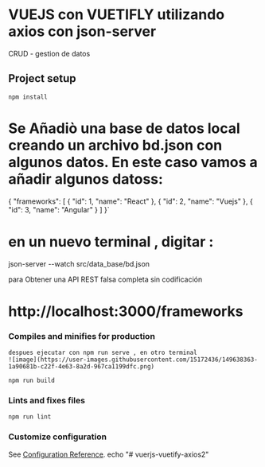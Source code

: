 # VUEJS con  VUETIFLY utilizando axios con json-server
 CRUD - gestion de datos

## Project setup
```
npm install
```
# Se Añadiò  una base de datos local creando un archivo bd.json con algunos datos. En este caso vamos a añadir algunos datoss:

{
    "frameworks": [
      {
        "id": 1,
        "name": "React"
      },
      {
        "id": 2,
        "name": "Vuejs"
      },
      {
        "id": 3,
        "name": "Angular"
      }
    ]
  }`
  
  
# en un nuevo terminal , digitar :
json-server --watch src/data_base/bd.json

para Obtener una API REST falsa completa sin codificación 
# http://localhost:3000/frameworks
### Compiles and minifies for production
```
despues ejecutar con npm run serve , en otro terminal
![image](https://user-images.githubusercontent.com/15172436/149638363-1a90681b-c22f-4e63-8a2d-967ca1199dfc.png)

npm run build
```

### Lints and fixes files
```
npm run lint
```

### Customize configuration
See [Configuration Reference](https://cli.vuejs.org/config/).
echo "# vuerjs-vuetify-axios2" 
